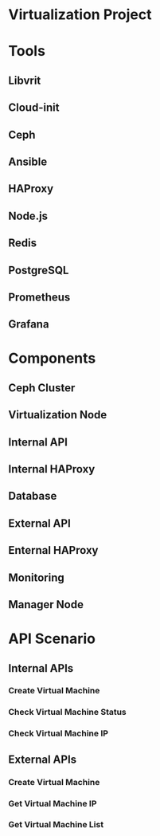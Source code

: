 # Virtualization Project

# Tools

## Libvrit


## Cloud-init


## Ceph

## Ansible


## HAProxy


## Node.js

## Redis


## PostgreSQL


## Prometheus


## Grafana

# Components

## Ceph Cluster


## Virtualization Node


## Internal API 

## Internal HAProxy


## Database


## External API


## Enternal HAProxy


## Monitoring


## Manager Node



# API Scenario

## Internal APIs

### Create Virtual Machine


### Check Virtual Machine Status


### Check Virtual Machine IP

## External APIs

### Create Virtual Machine


### Get Virtual Machine IP


### Get Virtual Machine List

